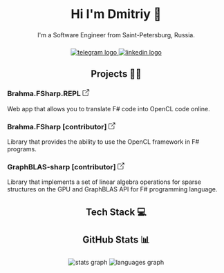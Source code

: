 <h1 align="center">Hi I'm Dmitriy 👋</h1>

###

<p align="center">I'm a Software Engineer from Saint-Petersburg, Russia.</p>

###

<div align="center">
  <a href="https://t.me/anticnvm" target="_blank">
    <img src="https://img.shields.io/static/v1?message=Telegram&logo=telegram&label=&color=2CA5E0&logoColor=white&labelColor=&style=for-the-badge" height="30" alt="telegram logo"  />
  </a>
  <a href="https://www.linkedin.com/in/dmitriy-panfilyonok" target="_blank">
    <img src="https://img.shields.io/static/v1?message=LinkedIn&logo=linkedin&label=&color=0077B5&logoColor=white&labelColor=&style=for-the-badge" height="30" alt="linkedin logo"  />
  </a>
</div>

###

<h2 align="center">Projects 👨‍💻

### Brahma.FSharp.REPL [<img src="./link.png" width="16px">](https://github.com/dpanfilyonok/Brahma.FSharp.REPL)
Web app that allows you to translate F# code into OpenCL code online. 

### Brahma.FSharp [contributor] [<img src="./link.png" width="16px">](https://github.com/dpanfilyonok/Brahma.FSharp) 
Library that provides the ability to use the OpenCL framework in F# programs. 

### GraphBLAS-sharp [contributor] [<img src="./link.png" width="16px">](https://github.com/dpanfilyonok/GraphBLAS-sharp) 
Library that implements a set of linear algebra operations for sparse structures on the GPU
and GraphBLAS API for F# programming language. 

###

<h2 align="center">Tech Stack 💻</h2>

###

<h2 align="center">GitHub Stats 📊</h2>

###

<div align="center">
  <img src="https://github-readme-stats.vercel.app/api?hide_title=true&hide_rank=false&show_icons=true&include_all_commits=true&count_private=true&disable_animations=true&theme=tokyonight&locale=en&hide_border=true&username=dpanfilyonok" height="150" alt="stats graph"  />
  <img src="https://github-readme-stats.vercel.app/api/top-langs?locale=en&hide_title=false&layout=compact&card_width=320&langs_count=6&theme=tokyonight&hide_border=true&username=dpanfilyonok" height="150" alt="languages graph"  />
</div>

###

